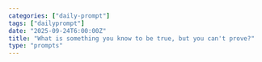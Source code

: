 ```yaml
---
categories: ["daily-prompt"]
tags: ["dailyprompt"]
date: "2025-09-24T6:00:00Z"
title: "What is something you know to be true, but you can't prove?"
type: "prompts"
---
```

